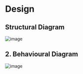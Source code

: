 # Design

## Structural Diagram
![image](https://user-images.githubusercontent.com/80145154/142749386-eda9c48e-7d69-4668-bff1-e8b425f71ddb.png)
## 2. Behavioural Diagram
![image](https://imgur.com/KtW56.jpg)



